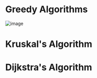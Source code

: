 # Greedy Algorithms


![image](https://user-images.githubusercontent.com/70228962/174828104-2b75ec89-3a77-4b73-ab3f-de1e901bf2a5.png)


# Kruskal's Algorithm

# Dijkstra's Algorithm
